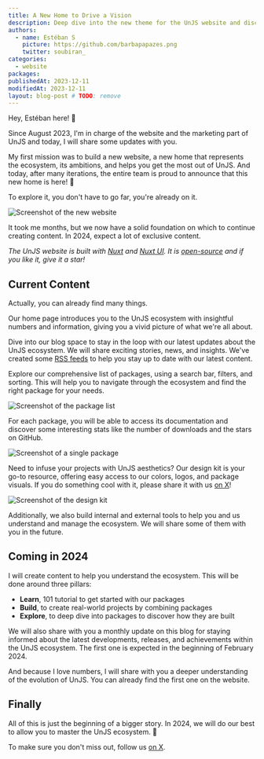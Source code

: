 ```yaml
---
title: A New Home to Drive a Vision
description: Deep dive into the new theme for the UnJS website and discover what's coming in 2024
authors:
  - name: Estéban S
    picture: https://github.com/barbapapazes.png
    twitter: soubiran_
categories:
  - website
packages:
publishedAt: 2023-12-11
modifiedAt: 2023-12-11
layout: blog-post # TODO: remove
---
```


Hey, Estéban here! 👋

Since August 2023, I'm in charge of the website and the marketing part of UnJS and today, I will share some updates with you.

My first mission was to build a new website, a new home that represents the ecosystem, its ambitions, and helps you get the most out of UnJS. And today, after many iterations, the entire team is proud to announce that this new home is here! 🎉

To explore it, you don't have to go far, you're already on it.

![Screenshot of the new website](/assets/images/blog/2023-12-11-a-new-home-to-drive-a-vision/new-home.webp)

It took me months, but we now have a solid foundation on which to continue creating content. In 2024, expect a lot of exclusive content.

_The UnJS website is built with [Nuxt](https://nuxt.com) and [Nuxt UI](https://ui.nuxt.com/). It is [open-source](https://github.com/unjs/website) and if you like it, give it a star!_

## Current Content

Actually, you can already find many things.

Our home page introduces you to the UnJS ecosystem with insightful numbers and information, giving you a vivid picture of what we're all about.

Dive into our blog space to stay in the loop with our latest updates about the UnJS ecosystem. We will share exciting stories, news, and insights. We've created some [RSS feeds](/rss) to help you stay up to date with our latest content.

Explore our comprehensive list of packages, using a search bar, filters, and sorting. This will help you to navigate through the ecosystem and find the right package for your needs.

![Screenshot of the package list](/assets/images/blog/2023-12-11-a-new-home-to-drive-a-vision/package-list.webp)

For each package, you will be able to access its documentation and discover some interesting stats like the number of downloads and the stars on GitHub.

![Screenshot of a single package](/assets/images/blog/2023-12-11-a-new-home-to-drive-a-vision/single-package.webp)

Need to infuse your projects with UnJS aesthetics? Our design kit is your go-to resource, offering easy access to our colors, logos, and package visuals. If you do something cool with it, please share it with us [on X](https://x.com/unjsio)!

![Screenshot of the design kit](/assets/images/blog/2023-12-11-a-new-home-to-drive-a-vision/design-kit.webp)

Additionally, we also build internal and external tools to help you and us understand and manage the ecosystem. We will share some of them with you in the future.

## Coming in 2024

I will create content to help you understand the ecosystem. This will be done around three pillars:

- **Learn**, 101 tutorial to get started with our packages
- **Build**, to create real-world projects by combining packages
- **Explore**, to deep dive into packages to discover how they are built

We will also share with you a monthly update on this blog for staying informed about the latest developments, releases, and achievements within the UnJS ecosystem. The first one is expected in the beginning of February 2024.

And because I love numbers, I will share with you a deeper understanding of the evolution of UnJS. You can already find the first one on the website.

## Finally

All of this is just the beginning of a bigger story. In 2024, we will do our best to allow you to master the UnJS ecosystem. 💛

To make sure you don't miss out, follow us [on X](https://x.com/unjsio).
